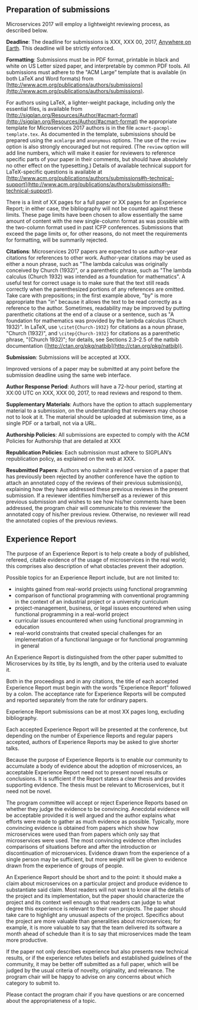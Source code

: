 ## Preparation of submissions

Microservices 2017 will employ a lightweight reviewing process, as described below.

**Deadline**: The deadline for submissions is XXX, XXX 00, 2017, [Anywhere on Earth](https://en.wikipedia.org/wiki/Anywhere_on_Earth). This deadline will be strictly enforced.

**Formatting**: Submissions must be in PDF format, printable in black and white on US Letter sized paper, and interpretable by common PDF tools. All submissions must adhere to the "ACM Large” template that is available (in both LaTeX and Word formats) from [http://www.acm.org/publications/authors/submissions](http://www.acm.org/publications/authors/submissions).

For authors using LaTeX, a lighter-weight package, including only the essential files, is available from [http://sigplan.org/Resources/Author/#acmart-format](http://sigplan.org/Resources/Author/#acmart-format) the appropriate template for Microservices 2017 authors is in the file `acmart-pacmpl-template.tex`. As documented in the template, submissions should be prepared using the `acmlarge` and `anonymous` options. The use of the `review` option is also strongly encouraged but not required. (The `review` option will add line numbers, which will make it easier for reviewers to reference specific parts of your paper in their comments, but should have absolutely no other effect on the typesetting.) Details of available technical support for LaTeX-specific questions is available at [http://www.acm.org/publications/authors/submissions#h-technical-support](http://www.acm.org/publications/authors/submissions#h-technical-support).

There is a limit of XX pages for a full paper or XX pages for an Experience Report; in either case, the bibliography will not be counted against these limits. These page limits have been chosen to allow essentially the same amount of content with the new single-column format as was possible with the two-column format used in past ICFP conferences. Submissions that exceed the page limits or, for other reasons, do not meet the requirements for formatting, will be summarily rejected.

**Citations**: Microservices 2017 papers are expected to use author-year citations for references to other work. Author-year citations may be used as either a noun phrase, such as "The lambda calculus was originally conceived by Church (1932)", or a parenthetic phrase, such as "The lambda calculus (Church 1932) was intended as a foundation for mathematics". A useful test for correct usage is to make sure that the text still reads correctly when the parenthesized portions of any references are omitted. Take care with prepositions; in the first example above, "by" is more appropriate than "in" because it allows the text to be read correctly as a reference to the author. Sometimes, readability may be improved by putting parenthetic citations at the end of a clause or a sentence, such as "A foundation for mathematics was provided by the lambda calculus (Church 1932)". In LaTeX, use `\citet{Church-1932}` for citations as a noun phrase, "Church (1932)", and `\citep{Church-1932}` for citations as a parenthetic phrase, "(Church 1932)"; for details, see Sections 2.3–2.5 of the natbib documentation ([http://ctan.org/pkg/natbib](http://ctan.org/pkg/natbib)).

**Submission**: Submissions will be accepted at XXX.

Improved versions of a paper may be submitted at any point before the submission deadline using the same web interface.

**Author Response Period**: Authors will have a 72-hour period, starting at XX:00 UTC on XXX, XXX 00, 2017, to read reviews and respond to them.

**Supplementary Materials**: Authors have the option to attach supplementary material to a submission, on the understanding that reviewers may choose not to look at it. The material should be uploaded at submission time, as a single PDF or a tarball, not via a URL.

**Authorship Policies**: All submissions are expected to comply with the ACM Policies for Authorship that are detailed at XXX

**Republication Policies**: Each submission must adhere to SIGPLAN’s republication policy, as explained on the web at XXX.

**Resubmitted Papers**: Authors who submit a revised version of a paper that has previously been rejected by another conference have the option to attach an annotated copy of the reviews of their previous submission(s), explaining how they have addressed these previous reviews in the present submission. If a reviewer identifies him/herself as a reviewer of this previous submission and wishes to see how his/her comments have been addressed, the program chair will communicate to this reviewer the annotated copy of his/her previous review. Otherwise, no reviewer will read the annotated copies of the previous reviews.

## Experience Report

The purpose of an Experience Report is to help create a body of published, refereed, citable evidence of the usage of microservices in the real world; this comprises also description of what obstacles prevent their adoption.

Possible topics for an Experience Report include, but are not limited to:

*   insights gained from real-world projects using functional programming
*   comparison of functional programming with conventional programming in the context of an industrial project or a university curriculum
*   project-management, business, or legal issues encountered when using functional programming in a real-world project
*   curricular issues encountered when using functional programming in education
*   real-world constraints that created special challenges for an implementation of a functional language or for functional programming in general

An Experience Report is distinguished from the other paper submitted to Microservices by its title, by its length, and by the criteria used to evaluate it.

Both in the proceedings and in any citations, the title of each accepted Experience Report must begin with the words "Experience Report" followed by a colon. The acceptance rate for Experience Reports will be computed and reported separately from the rate for ordinary papers.

Experience Report submissions can be at most XX pages long, excluding bibliography.

Each accepted Experience Report will be presented at the conference, but depending on the number of Experience Reports and regular papers accepted, authors of Experience Reports may be asked to give shorter talks.

Because the purpose of Experience Reports is to enable our community to accumulate a body of evidence about the adoption of microservices, an acceptable Experience Report need not to present novel results or conclusions. It is sufficient if the Report states a clear thesis and provides supporting evidence. The thesis must be relevant to Microservices, but it need not be novel.

The program committee will accept or reject Experience Reports based on whether they judge the evidence to be convincing. Anecdotal evidence will be acceptable provided it is well argued and the author explains what efforts were made to gather as much evidence as possible. Typically, more convincing evidence is obtained from papers which show how microservices were used than from papers which only say that microservices were used. The most convincing evidence often includes comparisons of situations before and after the introduction or discontinuation of microservices. Evidence drawn from the experience of a single person may be sufficient, but more weight will be given to evidence drawn from the experience of groups of people.

An Experience Report should be short and to the point: it should make a claim about microservices on a particular project and produce evidence to substantiate said claim. Most readers will not want to know all the details of the project and its implementation, but the paper should characterize the project and its context well enough so that readers can judge to what degree this experience is relevant to their own projects. The paper should take care to highlight any unusual aspects of the project. Specifics about the project are more valuable than generalities about microservices; for example, it is more valuable to say that the team delivered its software a month ahead of schedule than it is to say that microservices made the team more productive.

If the paper not only describes experience but also presents new technical results, or if the experience refutes beliefs and established guidelines of the community, it may be better off submitted as a full paper, which will be judged by the usual criteria of novelty, originality, and relevance. The program chair will be happy to advise on any concerns about which category to submit to.

Please contact the program chair if you have questions or are concerned about the appropriateness of a topic.
